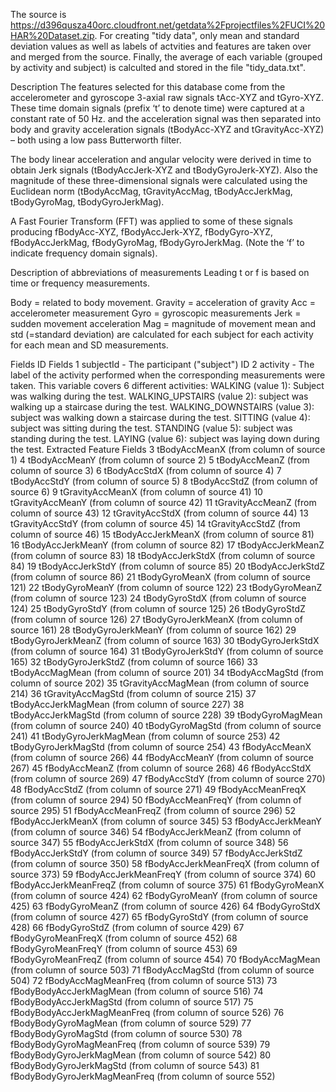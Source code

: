 The source is https://d396qusza40orc.cloudfront.net/getdata%2Fprojectfiles%2FUCI%20HAR%20Dataset.zip. For creating "tidy data", only mean and standard deviation values as well as labels of actvities and features are taken over and merged from the source. Finally, the average of each variable (grouped by activity and subject) is calculted and stored in the file "tidy_data.txt".

Description
The features selected for this database come from the accelerometer and gyroscope 3-axial raw signals tAcc-XYZ and tGyro-XYZ. These time domain signals (prefix ‘t’ to denote time) were captured at a constant rate of 50 Hz. and the acceleration signal was then separated into body and gravity acceleration signals (tBodyAcc-XYZ and tGravityAcc-XYZ) – both using a low pass Butterworth filter.

The body linear acceleration and angular velocity were derived in time to obtain Jerk signals (tBodyAccJerk-XYZ and tBodyGyroJerk-XYZ). Also the magnitude of these three-dimensional signals were calculated using the Euclidean norm (tBodyAccMag, tGravityAccMag, tBodyAccJerkMag, tBodyGyroMag, tBodyGyroJerkMag).

A Fast Fourier Transform (FFT) was applied to some of these signals producing fBodyAcc-XYZ, fBodyAccJerk-XYZ, fBodyGyro-XYZ, fBodyAccJerkMag, fBodyGyroMag, fBodyGyroJerkMag. (Note the ‘f’ to indicate frequency domain signals).

Description of abbreviations of measurements
Leading t or f is based on time or frequency measurements.

Body = related to body movement.
Gravity = acceleration of gravity
Acc = accelerometer measurement
Gyro = gyroscopic measurements
Jerk = sudden movement acceleration
Mag = magnitude of movement
mean and std (=standard deviation) are calculated for each subject for each activity for each mean and SD measurements.

Fields
ID Fields
1 subjectId - The participant ("subject") ID
2 activity - The label of the activity performed when the corresponding measurements were taken. This variable covers 6 different activities:
WALKING (value 1): Subject was walking during the test.
WALKING_UPSTAIRS (value 2): subject was walking up a staircase during the test.
WALKING_DOWNSTAIRS (value 3): subject was walking down a staircase during the test.
SITTING (value 4): subject was sitting during the test.
STANDING (value 5): subject was standing during the test.
LAYING (value 6): subject was laying down during the test.
Extracted Feature Fields
3 tBodyAccMeanX (from column of source 1)
4 tBodyAccMeanY (from column of source 2)
5 tBodyAccMeanZ (from column of source 3)
6 tBodyAccStdX (from column of source 4)
7 tBodyAccStdY (from column of source 5)
8 tBodyAccStdZ (from column of source 6)
9 tGravityAccMeanX (from column of source 41)
10 tGravityAccMeanY (from column of source 42)
11 tGravityAccMeanZ (from column of source 43)
12 tGravityAccStdX (from column of source 44)
13 tGravityAccStdY (from column of source 45)
14 tGravityAccStdZ (from column of source 46)
15 tBodyAccJerkMeanX (from column of source 81)
16 tBodyAccJerkMeanY (from column of source 82)
17 tBodyAccJerkMeanZ (from column of source 83)
18 tBodyAccJerkStdX (from column of source 84)
19 tBodyAccJerkStdY (from column of source 85)
20 tBodyAccJerkStdZ (from column of source 86)
21 tBodyGyroMeanX (from column of source 121)
22 tBodyGyroMeanY (from column of source 122)
23 tBodyGyroMeanZ (from column of source 123)
24 tBodyGyroStdX (from column of source 124)
25 tBodyGyroStdY (from column of source 125)
26 tBodyGyroStdZ (from column of source 126)
27 tBodyGyroJerkMeanX (from column of source 161)
28 tBodyGyroJerkMeanY (from column of source 162)
29 tBodyGyroJerkMeanZ (from column of source 163)
30 tBodyGyroJerkStdX (from column of source 164)
31 tBodyGyroJerkStdY (from column of source 165)
32 tBodyGyroJerkStdZ (from column of source 166)
33 tBodyAccMagMean (from column of source 201)
34 tBodyAccMagStd (from column of source 202)
35 tGravityAccMagMean (from column of source 214)
36 tGravityAccMagStd (from column of source 215)
37 tBodyAccJerkMagMean (from column of source 227)
38 tBodyAccJerkMagStd (from column of source 228)
39 tBodyGyroMagMean (from column of source 240)
40 tBodyGyroMagStd (from column of source 241)
41 tBodyGyroJerkMagMean (from column of source 253)
42 tBodyGyroJerkMagStd (from column of source 254)
43 fBodyAccMeanX (from column of source 266)
44 fBodyAccMeanY (from column of source 267)
45 fBodyAccMeanZ (from column of source 268)
46 fBodyAccStdX (from column of source 269)
47 fBodyAccStdY (from column of source 270)
48 fBodyAccStdZ (from column of source 271)
49 fBodyAccMeanFreqX (from column of source 294)
50 fBodyAccMeanFreqY (from column of source 295)
51 fBodyAccMeanFreqZ (from column of source 296)
52 fBodyAccJerkMeanX (from column of source 345)
53 fBodyAccJerkMeanY (from column of source 346)
54 fBodyAccJerkMeanZ (from column of source 347)
55 fBodyAccJerkStdX (from column of source 348)
56 fBodyAccJerkStdY (from column of source 349)
57 fBodyAccJerkStdZ (from column of source 350)
58 fBodyAccJerkMeanFreqX (from column of source 373)
59 fBodyAccJerkMeanFreqY (from column of source 374)
60 fBodyAccJerkMeanFreqZ (from column of source 375)
61 fBodyGyroMeanX (from column of source 424)
62 fBodyGyroMeanY (from column of source 425)
63 fBodyGyroMeanZ (from column of source 426)
64 fBodyGyroStdX (from column of source 427)
65 fBodyGyroStdY (from column of source 428)
66 fBodyGyroStdZ (from column of source 429)
67 fBodyGyroMeanFreqX (from column of source 452)
68 fBodyGyroMeanFreqY (from column of source 453)
69 fBodyGyroMeanFreqZ (from column of source 454)
70 fBodyAccMagMean (from column of source 503)
71 fBodyAccMagStd (from column of source 504)
72 fBodyAccMagMeanFreq (from column of source 513)
73 fBodyBodyAccJerkMagMean (from column of source 516)
74 fBodyBodyAccJerkMagStd (from column of source 517)
75 fBodyBodyAccJerkMagMeanFreq (from column of source 526)
76 fBodyBodyGyroMagMean (from column of source 529)
77 fBodyBodyGyroMagStd (from column of source 530)
78 fBodyBodyGyroMagMeanFreq (from column of source 539)
79 fBodyBodyGyroJerkMagMean (from column of source 542)
80 fBodyBodyGyroJerkMagStd (from column of source 543)
81 fBodyBodyGyroJerkMagMeanFreq (from column of source 552)
